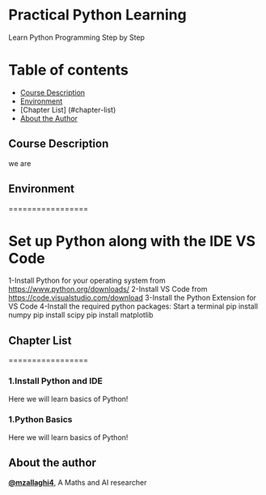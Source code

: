 # Practical Python Learning
Learn Python Programming Step by Step

Table of contents
=================

<!--ts-->
* [Course Description](#course-description)
* [Environment](#environment)
* [Chapter List] (#chapter-list)
* [About the Author](#about-the-author)
<!--te-->

## Course Description
we are

## Environment
=================
# Set up Python along with the IDE VS Code
1-Install Python for your operating system from  https://www.python.org/downloads/
2-Install VS Code from https://code.visualstudio.com/download 
3-Install the Python Extension for VS Code
4-Install the required python packages:
      Start a terminal
      pip install numpy
      pip install scipy
      pip install matplotlib




## Chapter List
=================
### 1.Install Python and IDE
Here we will learn basics of Python!






### 1.Python Basics
Here we will learn basics of Python!



## About the author
[**@mzallaghi4**](https://twitter.com/MehdiZallaghi), A Maths and AI researcher 

